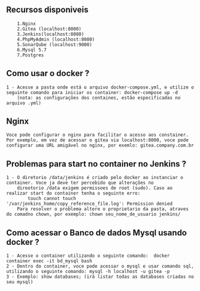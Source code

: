 ## Recursos disponiveis
        1.Nginx
        2.Gitea (localhost:8000)
        3.Jenkins(localhost:8080)
        4.PhpMyAdmin (localhost:8080)
        5.SonarQube (localhost:9000)
        6.Mysql 5.7 
		7.Postgres
    
## Como usar o docker ? 
	1 - Acesse a pasta onde está o arquivo docker-compose.yml, e utilize o seguinte comando para iniciar os container: docker-compose up -d 
		(nota: as configurações dos containes, estão especificadas no arquivo .yml)

## Nginx
	Voce pode configurar o nginx para facilitar o acesso aos constainer. Por exemplo, em vez de acessar o gitea via localhost:8000, voce pode configurar uma URL amigável no nginx, por exemlo: gitea.company.com.br
	
## Problemas para start no container no Jenkins ?
	1 - O diretorio /data/jenkins é criado pelo docker ao instanciar o container. Voce ja deve ter percebido que alterações no 
		direotorio /data exigem permissoes de root (sudo). Caso ao realizar start do container tenha o seguinte erro:
			touch cannot touch '/var/jenkins_home/copy_reference_file.log': Permission denied
		Para resolver o problema altere o proprietario da pasta, atraves do comadno chown, por exemplo: chown seu_nome_de_usuario jenkins/

## Como acessar o Banco de dados Mysql usando docker ? 

	1 - Acesse o container utilizando o seguinte comando:  docker container exec -it bd_mysql bash
	2 - Dentro do container, voce pode acessar o mysql e usar comando sql, utilizando o seguinte comando: mysql -h localhost -u gitea -p
	3 - Exemplo: show databases; (irá listar todas as databases criadas no seu mysql)

